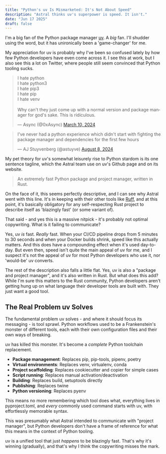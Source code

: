 ```yaml
---
title: "Python's uv Is Mismarketed: It's Not About Speed"
description: "Astral thinks uv's superpower is speed. It isn't."
date: "Jun 17 2025"
draft: false
---
```


I'm a big fan of the Python package manager [uv](https://github.com/astral-sh/uv). A _big_ fan. I'll shudder using the word, but it has unironically been a 'game-changer' for me.

My appreciation for uv is probably why I've been so confused lately by how few Python developers have even come across it. I see this at work, but I also see this a lot on Twitter, where people still seem convinced that Python tooling sucks.

<blockquote class="twitter-tweet"><p lang="en" dir="ltr">I hate python<br>I hate python3<br>I hate pip3<br>I hate pip<br>I hate venv<br><br>Why can&#39;t they just come up with a normal version and package manager for god&#39;s sake. This is ridiculous.</p>&mdash; Async (@0xAsync) <a href="https://twitter.com/0xAsync/status/1766962418171670661?ref_src=twsrc%5Etfw">March 10, 2024</a></blockquote> <script async src="https://platform.twitter.com/widgets.js" charset="utf-8"></script>

<blockquote class="twitter-tweet"><p lang="en" dir="ltr">I&#39;ve never had a python experience which didn&#39;t start with fighting the package manager and dependencies for the first few hours</p>&mdash; AJ Stuyvenberg (@astuyve) <a href="https://twitter.com/astuyve/status/1821575077655146751?ref_src=twsrc%5Etfw">August 8, 2024</a></blockquote> <script async src="https://platform.twitter.com/widgets.js" charset="utf-8"></script>

My pet theory for uv's somewhat leisurely rise to Python stardom is its one sentence tagline, which the Astral team use on uv's Github page and on its website.

> An extremely fast Python package and project manager, written in Rust.

On the face of it, this seems perfectly descriptive, and I can see why Astral went with this line. It's in keeping with their other tools like [Ruff](https://github.com/astral-sh/ruff), and at this point, it's basically obligatory for any self-respecting Rust project to describe itself as 'blazingly fast' (or some variant of).

That said - and yes this is a massive nitpick - it's probably not optimal copywriting. What is it failing to communicate?

Yes, uv _is_ fast. _Really_ fast. When your CI/CD pipeline drops from 5 minutes to 30 seconds and when your Docker builds shrink, speed like this actually matters. And this does have a compounding effect when it's used day-to-day. But even then, speed isn't quite the main appeal of uv for me, and I suspect it's not the appeal of uv for most Python developers who use it, nor 'would-be' uv converts.

The rest of the description also falls a little flat. Yes, uv is also a "package and project manager", and it's also written in Rust. But what does this add? While I'm sure this matters to the Rust community, Python developers aren't getting hung up on what language their developer tools are built with. They just want a good tool.

## The Real Problem uv Solves

The fundamental problem uv solves - and where it should focus its messaging - is tool sprawl. Python workflows used to be a Frankenstein's monster of different tools, each with their own configuration files and their own ways of breaking.

uv has killed this monster. It's become a _complete_ Python toolchain replacement.

- **Package management**: Replaces pip, pip-tools, pipenv, poetry
- **Virtual environments**: Replaces venv, virtualenv, conda
- **Project scaffolding**: Replaces cookiecutter and copier for simple cases
- **Script running**: Replaces manual activation/deactivation
- **Building**: Replaces build, setuptools directly
- **Publishing**: Replaces twine
- **Python versioning**: Replaces pyenv

This means no more remembering which tool does what, everything lives in pyproject.toml, and _every_ commonly used command starts with uv, with effortlessly memorable syntax.

This was presumably what Astral intended to communicate with "project manager", but Python developers don't have a frame of reference for what this means in the context of Python tooling.

uv is a unified tool that just _happens_ to be blazingly fast. That's why it's winning (gradually), and that's why I think the copywriting misses the mark.
